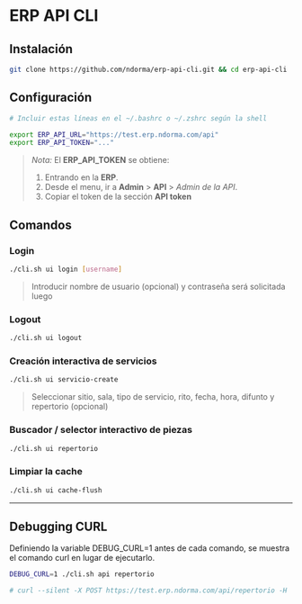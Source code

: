 # ERP API CLI

## Instalación

```sh
git clone https://github.com/ndorma/erp-api-cli.git && cd erp-api-cli
```

## Configuración

```sh
# Incluir estas líneas en el ~/.bashrc o ~/.zshrc según la shell

export ERP_API_URL="https://test.erp.ndorma.com/api"
export ERP_API_TOKEN="..."
```

> _Nota:_ El **ERP_API_TOKEN** se obtiene:
>
> 1. Entrando en la **ERP**.
> 2. Desde el menu, ir a **Admin** > **API** > *Admin de la API*.
> 3. Copiar el token de la sección **API token**

## Comandos

### Login

```sh
./cli.sh ui login [username]
```
> Introducir nombre de usuario (opcional) y contraseña será solicitada luego

### Logout

```sh
./cli.sh ui logout
```

### Creación interactiva de servicios

```sh
./cli.sh ui servicio-create
```
> Seleccionar sitio, sala, tipo de servicio, rito, fecha, hora, difunto y repertorio (opcional)

### Buscador / selector interactivo de piezas

```sh
./cli.sh ui repertorio
```

### Limpiar la cache

```sh
./cli.sh ui cache-flush
```

---

## Debugging CURL

Definiendo la variable DEBUG_CURL=1 antes de cada comando, se muestra el comando curl en lugar de ejecutarlo.

```sh
DEBUG_CURL=1 ./cli.sh api repertorio

# curl --silent -X POST https://test.erp.ndorma.com/api/repertorio -H 'accept: application/json' -H 'Content-Type: application/json' -H 'usuario: 1' -H 'hash: 8b7f2076423ef84d44febf72718cbc73228107aa0d6d56da37aadac7783933ff'
```
